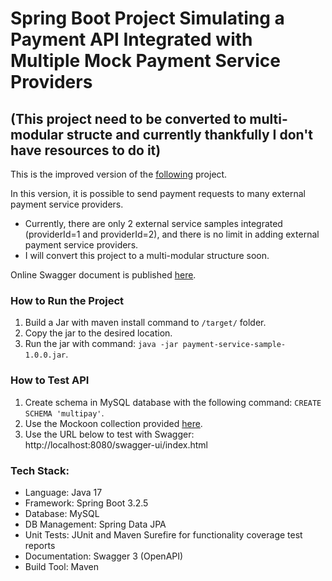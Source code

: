 # Spring Boot Project Simulating a Payment API Integrated with Multiple Mock Payment Service Providers
## (This project need to be converted to multi-modular structe and currently thankfully I don't have resources to do it)

This is the improved version of the [following](https://github.com/OzgurYatmaz/FirisbeInterview) project. 

In this version, it is possible to send payment requests to many external payment service providers. 

- Currently, there are only 2 external service samples integrated (providerId=1 and providerId=2), and there is no limit in adding external payment service providers.
- I will convert this project to a multi-modular structure soon.

Online Swagger document is published [here](https://app.swaggerhub.com/apis-docs/ozguryatmaz/multi-pay_api/1.0.0).

### How to Run the Project

1. Build a Jar with maven install command to `/target/` folder.
2. Copy the jar to the desired location.
3. Run the jar with command: `java -jar payment-service-sample-1.0.0.jar`.

### How to Test API

1. Create schema in MySQL database with the following command: `CREATE SCHEMA 'multipay'`.
2. Use the Mockoon collection provided [here](API-Documents/Mockoon%20Collection%20for%20Mock%20Service).
3. Use the URL below to test with Swagger: http://localhost:8080/swagger-ui/index.html 

### Tech Stack:

- Language: Java 17
- Framework: Spring Boot 3.2.5
- Database: MySQL
- DB Management: Spring Data JPA
- Unit Tests: JUnit and Maven Surefire for functionality coverage test reports
- Documentation: Swagger 3 (OpenAPI)
- Build Tool: Maven

